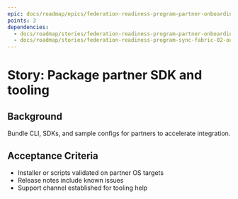 ```yaml
---
epic: docs/roadmap/epics/federation-readiness-program-partner-onboarding.md
points: 3
dependencies:
  - docs/roadmap/stories/federation-readiness-program-partner-onboarding-02-docs-hub.md
  - docs/roadmap/stories/federation-readiness-program-sync-fabric-02-outbound-service.md
---
```

# Story: Package partner SDK and tooling

## Background
Bundle CLI, SDKs, and sample configs for partners to accelerate integration.

## Acceptance Criteria
- Installer or scripts validated on partner OS targets
- Release notes include known issues
- Support channel established for tooling help
